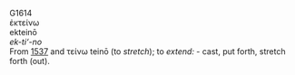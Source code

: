 G1614  
ἐκτείνω  
ekteinō  
*ek-ti‘-no*  
From [1537](g1537) and τείνω teinō (to *stretch*); to *extend:* - cast,
put forth, stretch forth (out).  
